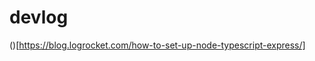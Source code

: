 # devlog

()[https://blog.logrocket.com/how-to-set-up-node-typescript-express/]
[](https://www.typescriptlang.org/tsconfig/#module)
